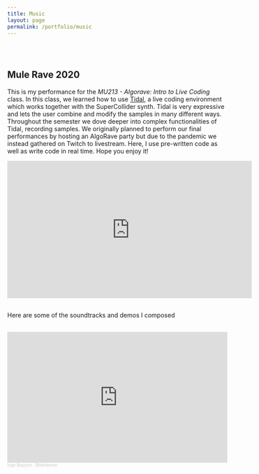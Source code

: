 ```yaml
---
title: Music
layout: page
permalink: /portfolio/music
---
```


<h2 style="margin-top: 75px"> Mule Rave 2020 </h2>
<p> This is my performance for the <i> MU213 - Algorave: Intro to Live Coding </i> class. In this class, we learned how to use <a href="https://tidalcycles.org"> Tidal</a>, a live coding environment which works together with the SuperCollider synth. Tidal is very expressive and lets the user combine and modify the samples in many different ways. Throughout the semester we dove deeper into complex functionalities of Tidal, recording samples. We originally planned to perform our final performances by hosting an AlgoRave party but due to the pandemic we instead gathered on Twitch to livestream. Here, I use pre-written code as well as write code in real time. Hope you enjoy it! </p>

<iframe width="560" height="315" src="https://www.youtube.com/embed/YCWjuKDOEs8" frameborder="0" allow="accelerometer; autoplay; clipboard-write; encrypted-media; gyroscope; picture-in-picture" allowfullscreen></iframe>

<p style="margin-top:30px;margin-bottom:30px"> Here are some of the soundtracks and demos I composed  </p>

<iframe width="100%" height="300" scrolling="no" frameborder="no" allow="autoplay" src="https://w.soundcloud.com/player/?url=https%3A//api.soundcloud.com/tracks/993853648&color=%23ded764&auto_play=false&hide_related=false&show_comments=true&show_user=true&show_reposts=false&show_teaser=true&visual=true"></iframe><div style="font-size: 10px; color: #cccccc;line-break: anywhere;word-break: normal;overflow: hidden;white-space: nowrap;text-overflow: ellipsis; font-family: Interstate,Lucida Grande,Lucida Sans Unicode,Lucida Sans,Garuda,Verdana,Tahoma,sans-serif;font-weight: 100;"><a href="https://soundcloud.com/izge-bayyurt" title="Izge Bayyurt" target="_blank" style="color: #cccccc; text-decoration: none;">Izge Bayyurt</a> · <a href="https://soundcloud.com/izge-bayyurt/bitterlemon" title="Bitterlemon" target="_blank" style="color: #cccccc; text-decoration: none;">Bitterlemon</a></div>
